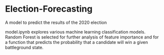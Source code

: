 # Election-Forecasting
A model to predict the results of the 2020 election

model.ipynb explores various machine learning classification models. Random Forest is selected for further analysis of feature importance and for a function that predicts the probability that a candidate will win a given battleground state.